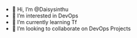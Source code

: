 - 👋 Hi, I’m @Daisysinthu
- 👀 I’m interested in DevOps
- 🌱 I’m currently learning Tf
- 💞️ I’m looking to collaborate on DevOps Projects



